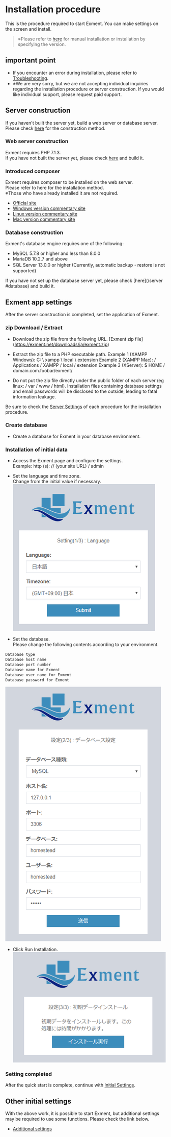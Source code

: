 # Installation procedure
This is the procedure required to start Exment. You can make settings on the screen and install.

> ※Please refer to [here](/quickstart_manual) for manual installation or installation by specifying the version.

## important point
- If you encounter an error during installation, please refer to [Troubleshooting](/troubleshooting).
- ※We are very sorry, but we are not accepting individual inquiries regarding the installation procedure or server construction. If you would like individual support, please request paid support.

## Server construction
If you haven't built the server yet, build a web server or database server.  
Please check [here](/server) for the construction method.

### Web server construction
Exment requires PHP 7.1.3.  
If you have not built the server yet, please check [here](/server) and build it.

### Introduced composer
Exment requires composer to be installed on the web server.  
Please refer to here for the installation method.  
※Those who have already installed it are not required.  
- [Official site](https://getcomposer.org/download/)
- [Windows version commentary site](https://weblabo.oscasierra.net/php-composer-windows-install/)
- [Linux version commentary site](https://weblabo.oscasierra.net/php-composer-centos-install/)
- [Mac version commentary site](https://weblabo.oscasierra.net/php-composer-macos-homebrew-install/)


### Database construction
Exment's database engine requires one of the following:

- MySQL 5.7.8 or higher and less than 8.0.0
- MariaDB 10.2.7 and above
- SQL Server 13.0.0 or higher (Currently, automatic backup・restore is not supported)

If you have not set up the database server yet, please check [here](/server #database) and build it.


## Exment app settings
After the server construction is completed, set the application of Exment.

### zip Download / Extract
- Download the zip file from the following URL.
[Exment zip file] (https://exment.net/downloads/ja/exment.zip)

- Extract the zip file to a PHP executable path.
Example 1 (XAMPP Windows): C: \ xampp \ local \ extension
Example 2 (XAMPP Mac): / Applications / XAMPP / local / extension
Example 3 (XServer): $ HOME / domain.com.foobar/exment/
  
- <span class = "red bold"> Do not put the zip file directly under the public folder of each server (eg linux: / var / www / html). Installation files containing database settings and email passwords will be disclosed to the outside, leading to fatal information leakage. </span>

Be sure to check the [Server Settings](/server) of each procedure for the installation procedure.

### Create database
- Create a database for Exment in your database environment.


### Installation of initial data
- Access the Exment page and configure the settings.  
Example: http (s): // (your site URL) / admin  

- Set the language and time zone.  
Change from the initial value if necessary.  
![Installation screen_Settings](img/quickstart/setting_windows1.png)

- Set the database.  
Please change the following contents according to your environment.  
~~~
Database type
Database host name
Database port number
Database name for Exment
Database user name for Exment
Database password for Exment
~~~

![Installation screen_Settings](img/quickstart/setting_windows2.png)
  
- Click Run Installation.
![Installation screen_Settings](img/quickstart/setting_windows3.png)

### Setting completed
After the quick start is complete, continue with [Initial Settings](/first_setting.md).

## Other initial settings
With the above work, it is possible to start Exment, but additional settings may be required to use some functions.
Please check the link below.
- [Additional settings](/quickstart_more)